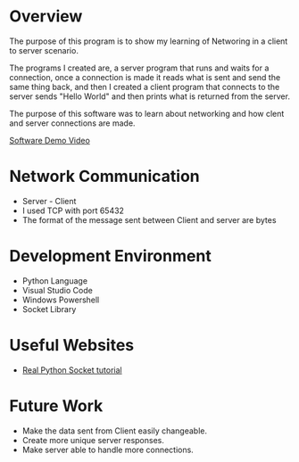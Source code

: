 # Overview

The purpose of this program is to show my learning of Networing in a client to server scenario.

The programs I created are, a server program that runs and waits for a connection, once a connection is made it reads what is sent and send the same thing back, and then I created a client program that connects to the server sends "Hello World" and then prints what is returned from the server. 

The purpose of this software was to learn about networking and how clent and server connections are made.


[Software Demo Video](https://youtu.be/KUEhD3ajF4Q)

# Network Communication

* Server - Client
* I used TCP with port 65432
* The format of the message sent between Client and server are bytes

# Development Environment

* Python Language
* Visual Studio Code
* Windows Powershell
* Socket Library

# Useful Websites

* [Real Python Socket tutorial](https://realpython.com/python-sockets/)

# Future Work

* Make the data sent from Client easily changeable.
* Create more unique server responses.
* Make server able to handle more connections.

